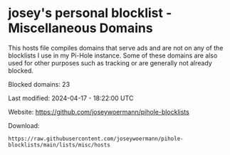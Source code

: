 # josey's personal blocklist - Miscellaneous Domains

This hosts file compiles domains that serve ads and are not on any of the blocklists I use in my Pi-Hole instance.
Some of these domains are also used for other purposes such as tracking or are generally not already blocked.

Blocked domains: 23

Last modified: 2024-04-17 - 18:22:00 UTC

Website: https://github.com/joseywoermann/pihole-blocklists

Download:

```
https://raw.githubusercontent.com/joseywoermann/pihole-blocklists/main/lists/misc/hosts
```
